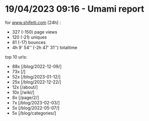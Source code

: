 # 19/04/2023 09:16 - Umami report
for www.shifeiti.com [24h] :

 - 327 (-150) page views
 - 120 (-21) uniques
 - 81 (-17) bounces
 - 4h 9' 54'' (-2h 47' 31'') totaltime


top 10 urls:
 - 88x [/blog/2022-12-09/]
 - 73x [/]
 - 52x [/blog/2023-01-12/]
 - 25x [/blog/2022-12-22/]
 - 12x [/about/]
 - 10x [/wiki/]
 - 8x [/page/2/]
 - 7x [/blog/2023-02-03/]
 - 5x [/blog/2022-05-07/]
 - 5x [/blog/categories/]


